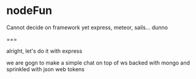 # nodeFun
Cannot decide on  framework yet express, meteor, sails... dunno

===

alright, let's do it with express

we are gogn to make a simple chat on top of ws backed with mongo and sprinkled with json web tokens